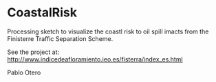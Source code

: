 CoastalRisk
===========

Processing sketch to visualize the coastl risk to oil spill imacts from the Finisterre Traffic Separation Scheme.

See the project at: http://www.indicedeafloramiento.ieo.es/fisterra/index_es.html

Pablo Otero
